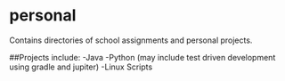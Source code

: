 # personal
Contains directories of school assignments and personal projects.

##Projects include: 
-Java
-Python (may include test driven development using gradle and jupiter)
-Linux Scripts
